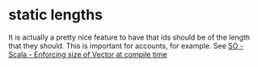 
# static lengths

It is actually a pretty nice feature to have that ids should be of the length that they should. This is important for accounts, for example. See [SO - Scala - Enforcing size of Vector at compile time](http://stackoverflow.com/questions/14741067/scala-enforcing-size-of-vector-at-compile-time)